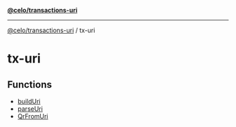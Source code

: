 [**@celo/transactions-uri**](../README.md)

***

[@celo/transactions-uri](../README.md) / tx-uri

# tx-uri

## Functions

- [buildUri](functions/buildUri.md)
- [parseUri](functions/parseUri.md)
- [QrFromUri](functions/QrFromUri.md)
